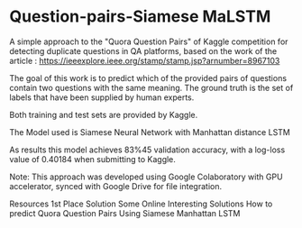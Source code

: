 # Question-pairs-Siamese MaLSTM

A simple approach to the "Quora Question Pairs" of Kaggle competition for detecting duplicate questions in QA platforms, based on the work of the article : https://ieeexplore.ieee.org/stamp/stamp.jsp?arnumber=8967103

The goal of this work is to predict which of the provided pairs of questions contain two questions with the same meaning. The ground truth is the set of labels that have been supplied by human experts.

Both training and test sets are provided by Kaggle.

The Model used is Siamese Neural Network with Manhattan distance LSTM

As results this model achieves 83%45 validation accuracy, with a log-loss value of 0.40184 when submitting to Kaggle.

Note: This approach was developed using Google Colaboratory with GPU accelerator, synced with Google Drive for file integration.


Resources
1st Place Solution
Some Online Interesting Solutions
How to predict Quora Question Pairs Using Siamese Manhattan LSTM

